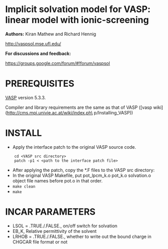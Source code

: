 Implicit solvation model for VASP: linear model with ionic-screening
==========================================

**Authors:** Kiran Mathew and Richard Hennig

http://vaspsol.mse.ufl.edu/

**For discussions and feedback:**

 https://groups.google.com/forum/#!forum/vaspsol

PREREQUISITES
=============
[VASP](http://www.vasp.at/) version 5.3.3.

Compiler and library requirements are the same as that of VASP ([vasp wiki] (http://cms.mpi.univie.ac.at/wiki/index.ph\
p/Installing_VASP))

INSTALL
========

- Apply the interface patch to the original VASP source code.
```
    cd <VASP src directory>
    patch -p1 < <path to the interface patch file>
```
- After applying the patch, copy the *.F files to the VASP src directory:
- In the original VASP Makefile, put pot_lpcm_k.o pot_k.o solvation.o object file names before pot.o in that order.
- ``` make clean ```
- ``` make ```

INCAR PARAMETERS
================

- LSOL = .TRUE./.FALSE., on/off switch for solvation
- EB_K, Relative permittivity of the solvent
- LRHOB = .TRUE./.FALSE., whether to write out the bound charge in CHGCAR file format or not